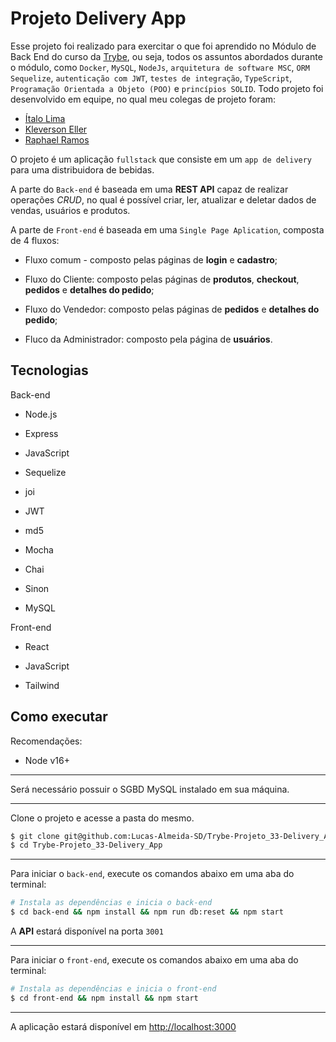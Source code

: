 # Projeto Delivery App

Esse projeto foi realizado para exercitar o que foi aprendido no Módulo de Back End do curso da [Trybe](https://www.betrybe.com/), ou seja, todos os assuntos abordados durante o módulo, como `Docker`, `MySQL`, `NodeJs`, `arquitetura de software MSC`, `ORM Sequelize`, `autenticação com JWT`, `testes de integração`, `TypeScript`, `Programação Orientada a Objeto (POO)` e `princípios SOLID`.
Todo projeto foi desenvolvido em equipe, no qual meu colegas de projeto foram:

- [Ítalo Lima](https://github.com/Italo9)
- [Kleverson Eller](https://github.com/KleversonEller)
- [Raphael Ramos](https://github.com/raphaelramos22)

O projeto é um aplicação `fullstack` que consiste em um `app de delivery` para uma distribuidora de bebidas.

A parte do `Back-end` é baseada em uma __REST API__ capaz de realizar operações _CRUD_, no qual é possível criar, ler, atualizar e deletar dados de vendas, usuários e produtos.

A parte de `Front-end` é baseada em uma `Single Page Aplication`, composta de 4 fluxos:

- Fluxo comum - composto pelas páginas de __login__ e __cadastro__;

- Fluxo do Cliente: composto pelas páginas de __produtos__, __checkout__, __pedidos__ e __detalhes do pedido__;

- Fluxo do Vendedor: composto pelas páginas de __pedidos__ e __detalhes do pedido__;

- Fluco da Administrador: composto pela página de __usuários__.

## Tecnologias

Back-end

- Node.js

- Express

- JavaScript

- Sequelize

- joi

- JWT

- md5

- Mocha

- Chai

- Sinon

- MySQL

Front-end

- React

- JavaScript

- Tailwind

## Como executar

Recomendações:
- Node v16+

___

Será necessário possuir o SGBD MySQL instalado em sua máquina.

___

Clone o projeto e acesse a pasta do mesmo.

```bash
$ git clone git@github.com:Lucas-Almeida-SD/Trybe-Projeto_33-Delivery_App.git
$ cd Trybe-Projeto_33-Delivery_App
```

___

Para iniciar o `back-end`, execute os comandos abaixo em uma aba do terminal:
```bash
# Instala as dependências e inicia o back-end
$ cd back-end && npm install && npm run db:reset && npm start
```

A __API__ estará disponível na porta `3001` 

___

Para iniciar o `front-end`, execute os comandos abaixo em uma aba do terminal:
```bash
# Instala as dependências e inicia o front-end
$ cd front-end && npm install && npm start
```

___

A aplicação estará disponível em [http://localhost:3000](http://localhost:3000)